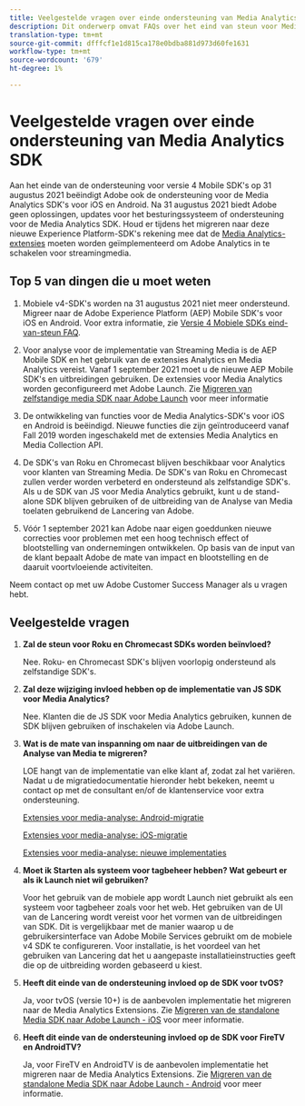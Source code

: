 ```yaml
---
title: Veelgestelde vragen over einde ondersteuning van Media Analytics SDK
description: Dit onderwerp omvat FAQs over het eind van steun voor Media Analytics SDKs.
translation-type: tm+mt
source-git-commit: dfffcf1e1d815ca178e0bdba881d973d60fe1631
workflow-type: tm+mt
source-wordcount: '679'
ht-degree: 1%

---
```



# Veelgestelde vragen over einde ondersteuning van Media Analytics SDK

Aan het einde van de ondersteuning voor versie 4 Mobile SDK&#39;s op 31 augustus 2021 beëindigt Adobe ook de ondersteuning voor de Media Analytics SDK&#39;s voor iOS en Android. Na 31 augustus 2021 biedt Adobe geen oplossingen, updates voor het besturingssysteem of ondersteuning voor de Media Analytics SDK.  Houd er tijdens het migreren naar deze nieuwe Experience Platform-SDK&#39;s rekening mee dat de [Media Analytics-extensies](https://aep-sdks.gitbook.io/docs/using-mobile-extensions/adobe-media-analytics) moeten worden geïmplementeerd om Adobe Analytics in te schakelen voor streamingmedia.

## Top 5 van dingen die u moet weten

1. Mobiele v4-SDK&#39;s worden na 31 augustus 2021 niet meer ondersteund. Migreer naar de Adobe Experience Platform (AEP) Mobile SDK&#39;s voor iOS en Android. Voor extra informatie, zie [Versie 4 Mobiele SDKs eind-van-steun FAQ](https://aep-sdks.gitbook.io/docs/version-4-sdk-end-of-support-faq).

1. Voor analyse voor de implementatie van Streaming Media is de AEP Mobile SDK en het gebruik van de extensies Analytics en Media Analytics vereist. Vanaf 1 september 2021 moet u de nieuwe AEP Mobile SDK&#39;s en uitbreidingen gebruiken.  De extensies voor Media Analytics worden geconfigureerd met Adobe Launch.  Zie [Migreren van zelfstandige media SDK naar Adobe Launch](https://docs.adobe.com/content/help/en/media-analytics/using/sdk-implement/sdk-to-launch/sdk-to-launch-migration.html) voor meer informatie

1. De ontwikkeling van functies voor de Media Analytics-SDK&#39;s voor iOS en Android is beëindigd.  Nieuwe functies die zijn geïntroduceerd vanaf Fall 2019 worden ingeschakeld met de extensies Media Analytics en Media Collection API.

1. De SDK&#39;s van Roku en Chromecast blijven beschikbaar voor Analytics voor klanten van Streaming Media. De SDK&#39;s van Roku en Chromecast zullen verder worden verbeterd en ondersteund als zelfstandige SDK&#39;s.  Als u de SDK van JS voor Media Analytics gebruikt, kunt u de stand-alone SDK blijven gebruiken of de uitbreiding van de Analyse van Media toelaten gebruikend de Lancering van Adobe.

1. Vóór 1 september 2021 kan Adobe naar eigen goeddunken nieuwe correcties voor problemen met een hoog technisch effect of blootstelling van ondernemingen ontwikkelen. Op basis van de input van de klant bepaalt Adobe de mate van impact en blootstelling en de daaruit voortvloeiende activiteiten.

Neem contact op met uw Adobe Customer Success Manager als u vragen hebt.

## Veelgestelde vragen

1. **Zal de steun voor Roku en Chromecast SDKs worden beïnvloed? &#x200B;**

   Nee.  Roku- en Chromecast SDK&#39;s blijven voorlopig ondersteund als zelfstandige SDK&#39;s. &#x200B;
&#x200B;
1. **Zal deze wijziging invloed hebben op de implementatie van JS SDK voor Media Analytics? &#x200B;**

   Nee.  Klanten die de JS SDK voor Media Analytics gebruiken, kunnen de SDK blijven gebruiken of inschakelen via Adobe Launch.
&#x200B;
1. **Wat is de mate van inspanning om naar de uitbreidingen van de Analyse van Media te migreren? &#x200B;**

   LOE hangt van de implementatie van elke klant af, zodat zal het variëren.  Nadat u de migratiedocumentatie hieronder hebt bekeken, neemt u contact op met de consultant en/of de klantenservice voor extra ondersteuning.

   [Extensies voor media-analyse: Android-migratie](https://docs.adobe.com/content/help/en/media-analytics/using/sdk-implement/sdk-to-launch/sdk-to-launch-migration-platforms/sdk-to-launch-migration-android.html)

   [Extensies voor media-analyse: iOS-migratie](https://docs.adobe.com/content/help/en/media-analytics/using/sdk-implement/sdk-to-launch/sdk-to-launch-migration-platforms/sdk-to-launch-migration-ios.html)

   [Extensies voor media-analyse: nieuwe implementaties](https://aep-sdks.gitbook.io/docs/using-mobile-extensions/adobe-media-analytics)

1. **Moet ik Starten als systeem voor tagbeheer hebben? Wat gebeurt er als ik Launch niet wil gebruiken?**

   Voor het gebruik van de mobiele app wordt Launch niet gebruikt als een systeem voor tagbeheer zoals voor het web.  Het gebruiken van de UI van de Lancering wordt vereist voor het vormen van de uitbreidingen van SDK. Dit is vergelijkbaar met de manier waarop u de gebruikersinterface van Adobe Mobile Services gebruikt om de mobiele v4 SDK te configureren. Voor installatie, is het voordeel van het gebruiken van Lancering dat het u aangepaste installatieinstructies geeft die op de uitbreiding worden gebaseerd u kiest.

1. **Heeft dit einde van de ondersteuning invloed op de SDK voor tvOS?**

   Ja, voor tvOS (versie 10+) is de aanbevolen implementatie het migreren naar de Media Analytics Extensions.  Zie [Migreren van de standalone Media SDK naar Adobe Launch - iOS](https://docs.adobe.com/content/help/en/media-analytics/using/sdk-implement/sdk-to-launch/sdk-to-launch-migration-platforms/sdk-to-launch-migration-ios.html) voor meer informatie.

1. **Heeft dit einde van de ondersteuning invloed op de SDK voor FireTV en AndroidTV? &#x200B;**

   Ja, voor FireTV en AndroidTV is de aanbevolen implementatie het migreren naar de Media Analytics Extensions.  Zie [Migreren van de standalone Media SDK naar Adobe Launch - Android](https://docs.adobe.com/content/help/en/media-analytics/using/sdk-implement/sdk-to-launch/sdk-to-launch-migration-platforms/sdk-to-launch-migration-android.html) voor meer informatie.
